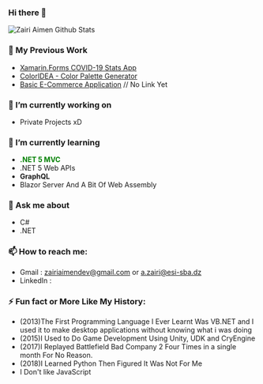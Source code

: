 ### Hi there 👋
![Zairi Aimen Github Stats](https://github-readme-stats.vercel.app/api?username=ZairiAimenDz&show_icons=true&theme=radical)

### 💼 My Previous Work

- [Xamarin.Forms COVID-19 Stats App](https://github.com/ZairiAimenDz/Covid19Xamarin) 
- [ColorIDEA - Color Palette Generator](https://github.com/ZairiAimenDz/ColorIDEA)  
- [Basic E-Commerce Application]() // No Link Yet

### 🔭 I’m currently working on 

- Private Projects xD

### 🌱 I’m currently learning 

- <b style="color:green">.NET 5 MVC</b>
- .NET 5 Web APIs
- <b>GraphQL</b>
- Blazor Server And A Bit Of Web Assembly

### 💬 Ask me about

- C#
- .NET

### 📫 How to reach me:

- Gmail : zairiaimendev@gmail.com or a.zairi@esi-sba.dz
- LinkedIn : 

### ⚡ Fun fact or More Like My History:

- (2013)The First Programming Language I Ever Learnt Was VB.NET and I used it to make desktop applications without knowing what i was doing 
- (2015)I Used to Do Game Development Using Unity, UDK and CryEngine 
- (2017)I Replayed Battlefield Bad Company 2 Four Times in a single month For No Reason.
- (2018)I Learned Python Then Figured It Was Not For Me
- I Don't like JavaScript
